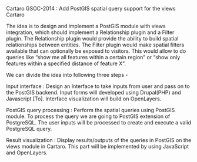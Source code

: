 Cartaro GSOC-2014 : Add PostGIS spatial query support for the views Cartaro

The idea is to design and implement a PostGIS module with views integration, which should implement a Relationship plugin and a Filter plugin. The Relationship plugin would provide the ability to build spatial relationships between entities. The Filter plugin would make spatial filters available that can optionally be exposed to visitors. This would allow to do queries like “show me all features within a certain region” or “show only features within a specified distance of feature X”.

We can divide the idea into following three steps -

Input interface : Design an Interface to take inputs from user and pass on to the PostGIS backend. Input forms will developed using Drupal(PHP) and Javascript [To]. Interface visualization will build on OpenLayers.

PostGIS query processing : Perform the spatial queries using PostGIS module. To process the query we are going to PostGIS extension of PostgreSQL. The user inputs will be processed to create and execute a valid PostgreSQL query.

Result visualization : Display results/outputs of the queries in PostGIS on the views module in Cartaro. This part will be implemented by using JavaScript and OpenLayers.
